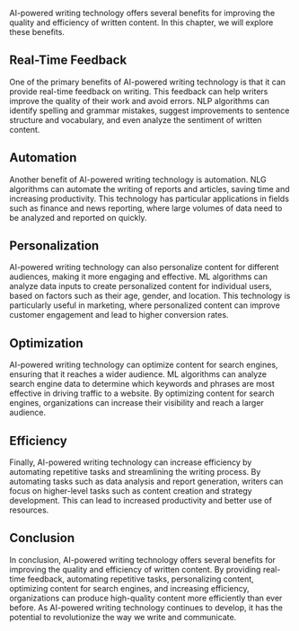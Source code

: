 

AI-powered writing technology offers several benefits for improving the quality and efficiency of written content. In this chapter, we will explore these benefits.

Real-Time Feedback
------------------

One of the primary benefits of AI-powered writing technology is that it can provide real-time feedback on writing. This feedback can help writers improve the quality of their work and avoid errors. NLP algorithms can identify spelling and grammar mistakes, suggest improvements to sentence structure and vocabulary, and even analyze the sentiment of written content.

Automation
----------

Another benefit of AI-powered writing technology is automation. NLG algorithms can automate the writing of reports and articles, saving time and increasing productivity. This technology has particular applications in fields such as finance and news reporting, where large volumes of data need to be analyzed and reported on quickly.

Personalization
---------------

AI-powered writing technology can also personalize content for different audiences, making it more engaging and effective. ML algorithms can analyze data inputs to create personalized content for individual users, based on factors such as their age, gender, and location. This technology is particularly useful in marketing, where personalized content can improve customer engagement and lead to higher conversion rates.

Optimization
------------

AI-powered writing technology can optimize content for search engines, ensuring that it reaches a wider audience. ML algorithms can analyze search engine data to determine which keywords and phrases are most effective in driving traffic to a website. By optimizing content for search engines, organizations can increase their visibility and reach a larger audience.

Efficiency
----------

Finally, AI-powered writing technology can increase efficiency by automating repetitive tasks and streamlining the writing process. By automating tasks such as data analysis and report generation, writers can focus on higher-level tasks such as content creation and strategy development. This can lead to increased productivity and better use of resources.

Conclusion
----------

In conclusion, AI-powered writing technology offers several benefits for improving the quality and efficiency of written content. By providing real-time feedback, automating repetitive tasks, personalizing content, optimizing content for search engines, and increasing efficiency, organizations can produce high-quality content more efficiently than ever before. As AI-powered writing technology continues to develop, it has the potential to revolutionize the way we write and communicate.
